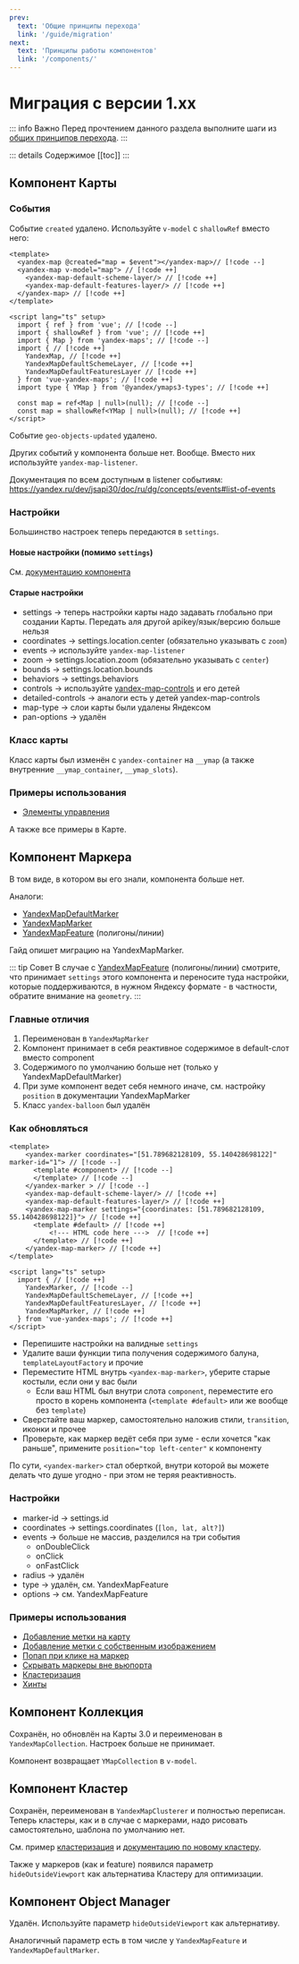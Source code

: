 ```yaml
---
prev:
  text: 'Общие принципы перехода'
  link: '/guide/migration'
next:
  text: 'Принципы работы компонентов'
  link: '/components/'
---
```


# Миграция с версии 1.xx

::: info Важно
Перед прочтением данного раздела выполните шаги из [общих принципов перехода](/guide/migration).
:::

::: details Содержимое
[[toc]]
:::

## Компонент Карты

### События

Событие `created` удалено. Используйте `v-model` с `shallowRef` вместо него:

```vue
<template>
  <yandex-map @created="map = $event"></yandex-map>// [!code --]
  <yandex-map v-model="map"> // [!code ++]
    <yandex-map-default-scheme-layer/> // [!code ++]
    <yandex-map-default-features-layer/> // [!code ++]
  </yandex-map> // [!code ++]
</template>

<script lang="ts" setup>
  import { ref } from 'vue'; // [!code --]
  import { shallowRef } from 'vue'; // [!code ++]
  import { Map } from 'yandex-maps'; // [!code --]
  import { // [!code ++]
    YandexMap, // [!code ++]
    YandexMapDefaultSchemeLayer, // [!code ++]
    YandexMapDefaultFeaturesLayer // [!code ++]
  } from 'vue-yandex-maps'; // [!code ++]
  import type { YMap } from '@yandex/ymaps3-types'; // [!code ++]

  const map = ref<Map | null>(null); // [!code --]
  const map = shallowRef<YMap | null>(null); // [!code ++]
</script>
```

Событие `geo-objects-updated` удалено.

Других событий у компонента больше нет. Вообще. Вместо них используйте `yandex-map-listener`.

Документация по всем доступным в listener событиям: https://yandex.ru/dev/jsapi30/doc/ru/dg/concepts/events#list-of-events

### Настройки

Большинство настроек теперь передаются в `settings`.

#### Новые настройки (помимо `settings`)

См. [документацию компонента](/components/map)

#### Старые настройки

- settings -> теперь настройки карты надо задавать глобально при создании Карты. Передать аля другой apikey/язык/версию больше нельзя
- coordinates -> settings.location.center (обязательно указывать с `zoom`)
- events -> используйте `yandex-map-listener`
- zoom -> settings.location.zoom (обязательно указывать с `center`)
- bounds -> settings.location.bounds
- behaviors -> settings.behaviors
- controls -> используйте [yandex-map-controls](/components/controls) и его детей
- detailed-controls -> аналоги есть у детей yandex-map-controls
- map-type -> слои карты были удалены Яндексом
- pan-options -> удалён

### Класс карты

Класс карты был изменён с `yandex-container` на `__ymap` (а также внутренние `__ymap_container`, `__ymap_slots`).

### Примеры использования

- [Элементы управления](/examples/controls)

А также все примеры в Карте.

## Компонент Маркера

В том виде, в котором вы его знали, компонента больше нет.

Аналоги:

- [YandexMapDefaultMarker](/components/modules/default-marker)
- [YandexMapMarker](/components/marker)
- [YandexMapFeature](/components/feature) (полигоны/линии)

Гайд опишет миграцию на YandexMapMarker. 

::: tip Совет
В случае с [YandexMapFeature](/components/feature) (полигоны/линии) смотрите, что принимает `settings` этого компонента и переносите туда настройки, которые поддерживаются, в нужном Яндексу формате - в частности, обратите внимание на `geometry`.
:::

### Главные отличия

1. Переименован в `YandexMapMarker`
2. Компонент принимает в себя реактивное содержимое в default-слот вместо component
3. Содержимого по умолчанию больше нет (только у YandexMapDefaultMarker)
4. При зуме компонент ведет себя немного иначе, см. настройку `position` в документации YandexMapMarker
5. Класс `yandex-balloon` был удалён

### Как обновляться

```vue
<template>
    <yandex-marker coordinates="[51.789682128109, 55.140428698122]" marker-id="1"> // [!code --]
      <template #component> // [!code --]
      </template> // [!code --]
    </yandex-marker > // [!code --]
    <yandex-map-default-scheme-layer/> // [!code ++]
    <yandex-map-default-features-layer/> // [!code ++]
    <yandex-map-marker settings="{coordinates: [51.789682128109, 55.140428698122]}"> // [!code ++]
      <template #default> // [!code ++]
          <!--- HTML code here --->  // [!code ++]
      </template> // [!code ++]
    </yandex-map-marker> // [!code ++]
</template>

<script lang="ts" setup>
  import { // [!code ++]
    YandexMarker, // [!code --]
    YandexMapDefaultSchemeLayer, // [!code ++]
    YandexMapDefaultFeaturesLayer, // [!code ++]
    YandexMapMarker, // [!code ++]
  } from 'vue-yandex-maps'; // [!code ++]
</script>
```

- Перепишите настройки на валидные `settings`
- Удалите ваши функции типа получения содержимого балуна, `templateLayoutFactory` и прочие
- Переместите HTML внутрь `<yandex-map-marker>`, уберите старые костыли, если они у вас были
    - Если ваш HTML был внутри слота `component`, переместите его просто в корень компонента (`<template #default>` или же вообще без `template`)
- Сверстайте ваш маркер, самостоятельно наложив стили, `transition`, иконки и прочее
- Проверьте, как маркер ведёт себя при зуме - если хочется "как раньше", примените `position="top left-center"` к компоненту

По сути, `<yandex-marker>` стал оберткой, внутри которой вы можете делать что душе угодно - при этом не теряя реактивность.

### Настройки

- marker-id -> settings.id
- coordinates -> settings.coordinates (`[lon, lat, alt?]`)
- events -> больше не массив, разделился на три события
    - onDoubleClick
    - onClick
    - onFastClick
- radius -> удалён
- type -> удалён, см. YandexMapFeature
- options -> см. YandexMapFeature

### Примеры использования

- [Добавление метки на карту](/examples/placemark)
- [Добавление метки с собственным изображением](/examples/marker-custom-image)
- [Попап при клике на маркер](/examples/marker-popup)
- [Скрывать маркеры вне вьюпорта](/examples/hide-markers)
- [Кластеризация](/examples/many-points)
- [Хинты](/examples/hint)

## Компонент Коллекция

Сохранён, но обновлён на Карты 3.0 и переименован в `YandexMapCollection`. Настроек больше не принимает.

Компонент возвращает `YMapCollection` в `v-model`.

## Компонент Кластер

Сохранён, переименован в `YandexMapClusterer` и полностью переписан. Теперь кластеры, как и в случае с маркерами, надо рисовать самостоятельно, шаблона по умолчанию нет.

См. пример [кластеризация](/examples/many-points) и [документацию по новому кластеру](/components/modules/clusterer).

Также у маркеров (как и feature) появился параметр `hideOutsideViewport` как альтернатива Кластеру для оптимизации.

## Компонент Object Manager

Удалён. Используйте параметр `hideOutsideViewport` как альтернативу.

Аналогичный параметр есть в том числе у `YandexMapFeature` и `YandexMapDefaultMarker`.
